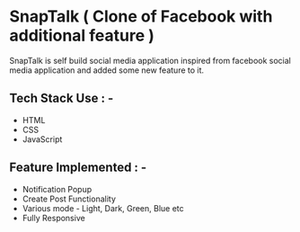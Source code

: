 # SnapTalk ( Clone of Facebook with additional feature )

<p>SnapTalk is self build social media application inspired from facebook social media application and added some new feature to it.</p>

## Tech Stack Use : -

  - HTML
  - CSS
  - JavaScript
  
## Feature Implemented : -
  - Notification Popup
  - Create Post Functionality
  - Various mode - Light, Dark, Green, Blue etc
  - Fully Responsive

